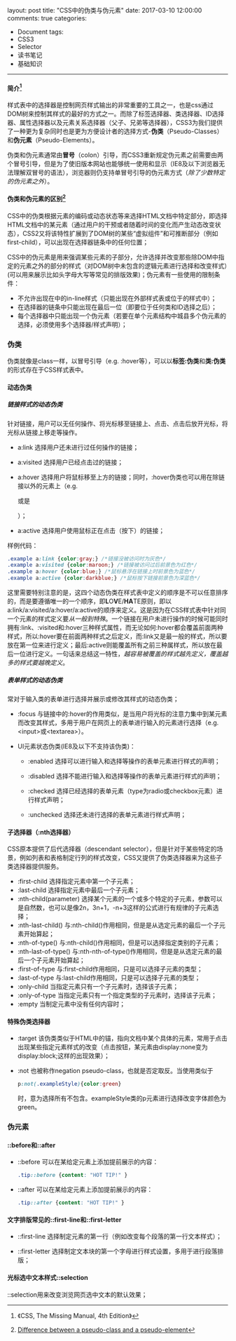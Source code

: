 layout: post
title: "CSS中的伪类与伪元素"
date: 2017-03-10 12:00:00
comments: true
categories: 
- Document
tags:
- CSS3
- Selector
- 读书笔记
- 基础知识
---

#### 简介[^1]

样式表中的选择器是控制网页样式输出的非常重要的工具之一，也是css通过DOM树来控制其样式的最好的方式之一。而除了标签选择器、类选择器、ID选择器、属性选择器以及元素关系选择器（父子、兄弟等选择器），CSS3为我们提供了一种更为复杂同时也是更为方便设计者的选择方式-**伪类**（Pseudo-Classes）和**伪元素**（Pseudo-Elements）。

伪类和伪元素通常由**冒号**（colon）引导，而CSS3重新规定伪元素之前需要由两个冒号引导，但是为了使旧版本网站也能够统一使用和显示（IE8及以下浏览器无法理解双冒号的语法），浏览器则仍支持单冒号引导的伪元素方式（*除了少数特定的伪元素之外*）。

<!-- more -->
#### 伪类和伪元素的区别[^2]

CSS中的伪类根据元素的编码或动态状态等来选择HTML文档中特定部分，即选择HTML文档中的某元素（通过用户的干预或者随着时间的变化而产生动态改变状态），CSS2又将该特性扩展到了DOM树的某些“虚拟组件”和可推断部分（例如first-child），可以出现在选择器链条中的任何位置；

CSS中的伪元素是用来强调某些元素的子部分，允许选择并改变那些除DOM中指定的元素之外的部分的样式（对DOM树中未包含的逻辑元素进行选择和改变样式）(可以用来展示比如头字母大写等常见的排版效果)；伪元素有一些使用的限制条件：
- 不允许出现在<body>中的in-line样式（只能出现在外部样式表或位于<head><style></style></head>的样式中）；
- 在选择器的链条中只能出现在最后一位（即要位于任何类和ID选择之后）；
- 每个选择器中只能出现一个伪元素（若要在单个元素结构中城县多个伪元素的选择，必须使用多个选择器/样式声明）；

### 伪类

伪类就像是class一样，以冒号引导（e.g. :hover等），可以以**标签:伪类**和**类:伪类**的形式存在于CSS样式表中。

#### 动态伪类

##### 链接样式的动态伪类

针对链接，用户可以无任何操作、将光标移至链接上、点击、点击后放开光标，将光标从链接上移走等操作。

- a:link
  选择用户还未进行过任何操作的链接；

- a:visited
  选择用户已经点击过的链接；

- a:hover
  选择用户将鼠标移至上方的链接；同时，:hover伪类也可以用在除链接以外的元素上（e.g. <p>或是<div>）；

- a:active
  选择用户使用鼠标正在点击（按下）的链接；

样例代码：
```CSS
.example a:link {color:gray;} /*链接没被访问时为灰色*/
.example a:visited {color:maroon;} /*链接被访问过后前景色为红色*/
.example a:hover {color:blue;} /*鼠标悬浮在链接上时前景色为蓝色*/
.example a:active {color:darkblue;} /*鼠标按下链接前景色为深蓝色*/
```

这里需要特别注意的是，这四个动态伪类在样式表中定义的顺序是不可以任意排序的，而是要遵循唯一的一个顺序，即**L**O**V**E/**HA**TE原则，即以a:link/a:visited/a:hover/a:active的顺序来定义。这是因为在CSS样式表中针对同一个元素的样式定义要*从一般到特殊*。一个链接在用户未进行操作的时候可能同时拥有:link、:visited和:hover三种样式属性，而无论如何:hover都会覆盖前面两种样式，所以:hover要在前面两种样式之后定义，而:link又是最一般的样式，所以要放在第一位来进行定义；最后:active则能覆盖所有之前三种属样式，所以放在最后一位进行定义。一句话来总结这一特性，*越容易被覆盖的样式越先定义，覆盖越多的样式要越晚定义*。

##### 表单样式的动态伪类

常对于输入类的表单进行选择并展示或修改其样式的动态伪类；

- :focus
  与链接中的:hover的作用类似，是当用户将光标的注意力集中到某元素而改变其样式，多用于用户在网页上的表单进行输入的元素进行选择（e.g. \<input>或\<textarea>）。

- UI元素状态伪类(IE8及以下不支持该伪类)：
  - :enabled
    选择可以进行输入和选择等操作的表单元素进行样式的声明；

  - :disabled
    选择不能进行输入和选择等操作的表单元素进行样式的声明；

  - :checked
    选择已经选择的表单元素（type为radio或checkbox元素）进行样式声明；

  - :unchecked
    选择还未进行选择的表单元素进行样式声明；

#### 子选择器（:nth选择器）

CSS原本提供了后代选择器（descendant selector），但是针对于某些特定的场景，例如列表和表格制定行列的样式改变，CSS又提供了伪类选择器来为这些子类选择器提供服务。

- :first-child
  选择指定元素中第一个子元素；
- :last-child
  选择指定元素中最后一个子元素；
- :nth-child(parameter)
  选择某个元素的一个或多个特定的子元素，参数可以是自然数，也可以是像2n，3n+1，-n+3这样的公式进行有规律的子元素选择；
- :nth-last-child()
  与:nth-child()作用相同，但是是从选定元素的最后一个子元素开始算起；
- :nth-of-type()
  与:nth-child()作用相同，但是可以选择指定类别的子元素；
- :nth-last-of-type()
  与:nth-nth-of-type()作用相同，但是是从选定元素的最后一个子元素开始算起；
- :first-of-type
  与:first-child作用相同，只是可以选择子元素的类型；
- :last-of-type
  与:last-child作用相同，只是可以选择子元素的类型；
- :only-child
  当指定元素只有一个子元素时，选择该子元素；
- :only-of-type
  当指定元素只有一个指定类型的子元素时，选择该子元素；
- :empty
  当制定元素中没有任何内容时；


#### 特殊伪类选择器

- :target
  该伪类类似于HTML中的锚，指向文档中某个具体的元素，常用于点击出现某些指定元素样式的改变（点击按钮，某元素由display:none变为display:block;这样的出现效果）；

- :not
  也被称作negation pseudo-class，也就是否定取反。当使用类似于
  ```css
  p:not(.exampleStyle){color:green}
  ```
  时，意为选择所有不包含。exampleStyle类的p元素进行选择改变字体颜色为green。

### 伪元素

#### ::before和::after

- ::before
  可以在某给定元素上添加提前展示的内容：
  ```css
  .tip::before {content: "HOT TIP!" }
  ```
- ::after
可以在某给定元素上添加提前展示的内容：
  ```css
  .tip::after {content: "HOT TIP!" }
  ```

#### 文字排版常见的::first-line和::first-letter

- ::first-line
  选择制定元素的第一行（例如改变每个段落的第一行文本样式）；

- ::first-letter
  选择制定文本块的第一个字母进行样式设置，多用于进行段落排版；

#### 光标选中文本样式::selection

::selection用来改变浏览网页选中文本的默认效果；

[^1]: 《CSS, The Missing Manual, 4th Edition》
[^2]: [Difference between a pseudo-class and a pseudo-element]([http://www.d.umn.edu/~lcarlson/csswork/selectors/pseudo_dif.html)
